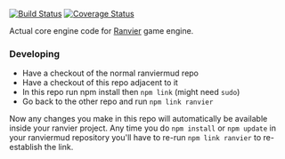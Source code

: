 [![Build Status](https://travis-ci.com/RanvierMUD/core.svg?branch=master)](https://travis-ci.com/RanvierMUD/core)
[![Coverage Status](https://coveralls.io/repos/github/RanvierMUD/core/badge.svg?branch=master)](https://coveralls.io/github/RanvierMUD/core?branch=master)

Actual core engine code for [Ranvier](https://ranviermud.com) game engine.

### Developing

* Have a checkout of the normal ranviermud repo
* Have a checkout of this repo adjacent to it
* In this repo run npm install then `npm link` (might need `sudo`)
* Go back to the other repo and run `npm link ranvier`

Now any changes you make in this repo will automatically be available inside your ranvier project. Any time you do `npm
install` or `npm update` in your ranviermud repository you'll have to re-run `npm link ranvier` to re-establish the link.

